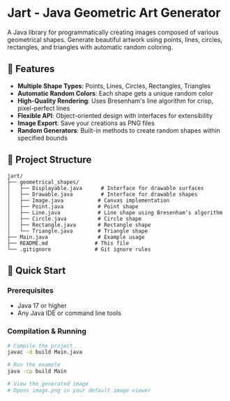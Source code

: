 # Jart - Java Geometric Art Generator

A Java library for programmatically creating images composed of various geometrical shapes. Generate beautiful artwork using points, lines, circles, rectangles, and triangles with automatic random coloring.

## 🎨 Features

- **Multiple Shape Types**: Points, Lines, Circles, Rectangles, Triangles
- **Automatic Random Colors**: Each shape gets a unique random color
- **High-Quality Rendering**: Uses Bresenham's line algorithm for crisp, pixel-perfect lines
- **Flexible API**: Object-oriented design with interfaces for extensibility
- **Image Export**: Save your creations as PNG files
- **Random Generators**: Built-in methods to create random shapes within specified bounds

## 📁 Project Structure

```
jart/
├── geometrical_shapes/
│   ├── Displayable.java      # Interface for drawable surfaces
│   ├── Drawable.java         # Interface for drawable shapes
│   ├── Image.java           # Canvas implementation
│   ├── Point.java           # Point shape
│   ├── Line.java            # Line shape using Bresenham's algorithm
│   ├── Circle.java          # Circle shape
│   ├── Rectangle.java       # Rectangle shape
│   └── Triangle.java        # Triangle shape
├── Main.java                # Example usage
├── README.md               # This file
└── .gitignore              # Git ignore rules
```

## 🚀 Quick Start

### Prerequisites
- Java 17 or higher
- Any Java IDE or command line tools

### Compilation & Running

```bash
# Compile the project
javac -d build Main.java

# Run the example
java -cp build Main

# View the generated image
# Opens image.png in your default image viewer
```
